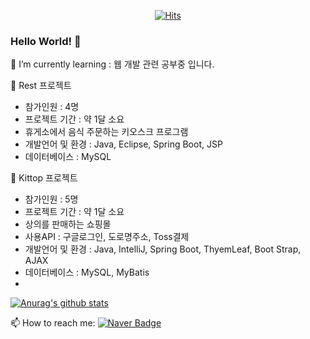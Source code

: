   <div align=center>
	
  [![Hits](https://hits.seeyoufarm.com/api/count/incr/badge.svg?url=https%3A%2F%2Fgithub.com%2Fzzsza)](https://hits.seeyoufarm.com) 
	
  </div>
  
### Hello World! 👋

<!--
**seonow/seonow** is a ✨ _special_ ✨ repository because its `README.md` (this file) appears on your GitHub profile.

👯 I’m looking to collaborate on ...
🤔 I’m looking for help with ...
💬 Ask me about ...
😄 Pronouns: ...
⚡ Fun fact: ...
Here are some ideas to get you started:
-->

🌱 I’m currently learning : 웹 개발 관련 공부중 입니다.

💬 Rest 프로젝트
 - 참가인원 : 4명
 - 프로젝트 기간 : 약 1달 소요
 - 휴게소에서 음식 주문하는 키오스크 프로그램
 - 개발언어 및 환경 : Java, Eclipse, Spring Boot, JSP
 - 데이터베이스 : MySQL
 
💬 Kittop 프로젝트
 - 참가인원 : 5명
 - 프로젝트 기간 : 약 1달 소요
 - 상의를 판매하는 쇼핑몰
 - 사용API : 구글로그인, 도로명주소, Toss결제
 - 개발언어 및 환경 : Java, IntelliJ, Spring Boot, ThyemLeaf, Boot Strap, AJAX
 - 데이터베이스 : MySQL, MyBatis
 - 
[![Anurag's github stats](https://github-readme-stats.vercel.app/api?username=seonow)](https://github.com/anuraghazra/github-readme-stats)

📫 How to reach me: [![Naver Badge](https://img.shields.io/badge/naver-03C75A?style=flat-square&logo=Naver&logoColor=white&link=mailto:howlarang12301@naver.com)](mailto:howlarang123@naver.com)

